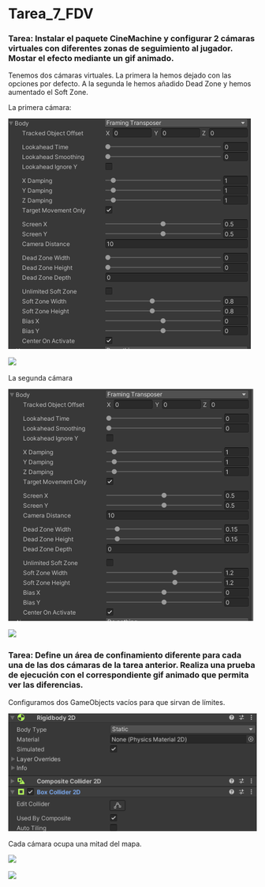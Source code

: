 # Tarea_7_FDV

### Tarea: Instalar el paquete CineMachine y configurar 2 cámaras virtuales con diferentes zonas de seguimiento al jugador. Mostar el efecto mediante un gif animado. 

Tenemos dos cámaras virtuales. La primera la hemos dejado con las opciones por defecto. A la segunda le hemos añadido Dead Zone y hemos aumentado el Soft Zone.

La primera cámara:

![](https://github.com/jsfabiani/Tarea_7_FDV/blob/main/screenshots/FDV_7_screenshot1.png)

![](https://github.com/jsfabiani/Tarea_7_FDV/blob/main/gifs/FDV_7_gif_1.gif)

La segunda cámara

![](https://github.com/jsfabiani/Tarea_7_FDV/blob/main/screenshots/FDV_7_screenshot_2.png)

![](https://github.com/jsfabiani/Tarea_7_FDV/blob/main/gifs/FDV_7_gif_2.gif)


### Tarea: Define un área de confinamiento diferente para cada una de las dos cámaras de la tarea anterior. Realiza una prueba de ejecución con el correspondiente gif animado que permita ver las diferencias.

Configuramos dos GameObjects vacíos para que sirvan de límites.

![](https://github.com/jsfabiani/Tarea_7_FDV/blob/main/screenshots/FDV_7_screenshot_3.png)

Cada cámara ocupa una mitad del mapa.

![](https://github.com/jsfabiani/Tarea_7_FDV/blob/main/gifs/FDV_7_gif_3.gif)

![](https://github.com/jsfabiani/Tarea_7_FDV/blob/main/gifs/FDV_7_gif_4.gif)

